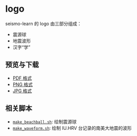# logo

seismo-learn 的 logo 由三部分组成：

- 震源球
- 地震波形
- 汉字“学”

## 预览与下载

- [PDF 格式](logo.pdf)
- [PNG 格式](logo.png)
- [JPG 格式](logo.jpg)

## 相关脚本

- [`make_beachball.sh`](make_beachball.sh): 绘制震源球
- [`make_waveform.sh`](make_waveform.sh): 绘制 IU.HRV 台记录的南美大地震的波形
